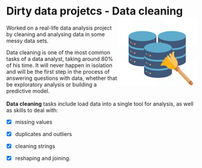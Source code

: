 # Dirty data projetcs - Data cleaning <img src= "https://github.com/netojoao85/dirty_data/blob/main/images/clean_data.png" width = "210" height = "180" align="right" />

Worked on a real-life data analysis project by cleaning and analysing data in some messy data sets.     

Data cleaning is one of the most common tasks of a data analyst, taking around 80% of his time. It will never happen in isolation and will be the first step in the process of answering questions with data, whether that be exploratory analysis or building a predictive model.   
<br>
**Data cleaning** tasks include load data into a single tool for analysis, as well as skills to deal with: 
- [x] missing values
- [x] duplicates and outliers
- [x] cleaning strings
- [x] reshaping and joining.



